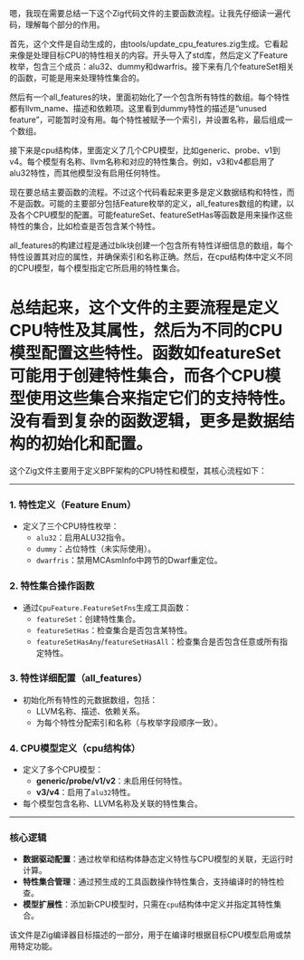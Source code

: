 嗯，我现在需要总结一下这个Zig代码文件的主要函数流程。让我先仔细读一遍代码，理解每个部分的作用。

首先，这个文件是自动生成的，由tools/update_cpu_features.zig生成。它看起来像是处理目标CPU的特性相关的内容。开头导入了std库，然后定义了Feature枚举，包含三个成员：alu32、dummy和dwarfris。接下来有几个featureSet相关的函数，可能是用来处理特性集合的。

然后有一个all_features的块，里面初始化了一个包含所有特性的数组。每个特性都有llvm_name、描述和依赖项。这里看到dummy特性的描述是“unused feature”，可能暂时没有用。每个特性被赋予一个索引，并设置名称，最后组成一个数组。

接下来是cpu结构体，里面定义了几个CPU模型，比如generic、probe、v1到v4。每个模型有名称、llvm名称和对应的特性集合。例如，v3和v4都启用了alu32特性，而其他模型没有启用任何特性。

现在要总结主要函数的流程。不过这个代码看起来更多是定义数据结构和特性，而不是函数。可能的主要部分包括Feature枚举的定义，all_features数组的构建，以及各个CPU模型的配置。可能featureSet、featureSetHas等函数是用来操作这些特性的集合，比如检查是否包含某个特性。

all_features的构建过程是通过blk块创建一个包含所有特性详细信息的数组，每个特性设置其对应的属性，并确保索引和名称正确。然后，在cpu结构体中定义不同的CPU模型，每个模型指定它所启用的特性集合。

总结起来，这个文件的主要流程是定义CPU特性及其属性，然后为不同的CPU模型配置这些特性。函数如featureSet可能用于创建特性集合，而各个CPU模型使用这些集合来指定它们的支持特性。没有看到复杂的函数逻辑，更多是数据结构的初始化和配置。
================================================
这个Zig文件主要用于定义BPF架构的CPU特性和模型，其核心流程如下：

---

### **1. 特性定义（Feature Enum）**
- 定义了三个CPU特性枚举：
  - `alu32`：启用ALU32指令。
  - `dummy`：占位特性（未实际使用）。
  - `dwarfris`：禁用MCAsmInfo中跨节的Dwarf重定位。

### **2. 特性集合操作函数**
- 通过`CpuFeature.FeatureSetFns`生成工具函数：
  - `featureSet`：创建特性集合。
  - `featureSetHas`：检查集合是否包含某特性。
  - `featureSetHasAny`/`featureSetHasAll`：检查集合是否包含任意或所有指定特性。

### **3. 特性详细配置（all_features）**
- 初始化所有特性的元数据数组，包括：
  - LLVM名称、描述、依赖关系。
  - 为每个特性分配索引和名称（与枚举字段顺序一致）。

### **4. CPU模型定义（cpu结构体）**
- 定义了多个CPU模型：
  - **generic/probe/v1/v2**：未启用任何特性。
  - **v3/v4**：启用了`alu32`特性。
- 每个模型包含名称、LLVM名称及关联的特性集合。

---

### **核心逻辑**
- **数据驱动配置**：通过枚举和结构体静态定义特性与CPU模型的关联，无运行时计算。
- **特性集合管理**：通过预生成的工具函数操作特性集合，支持编译时的特性检查。
- **模型扩展性**：添加新CPU模型时，只需在`cpu`结构体中定义并指定其特性集合。

该文件是Zig编译器目标描述的一部分，用于在编译时根据目标CPU模型启用或禁用特定功能。